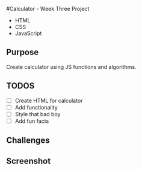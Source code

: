 #Calculator - Week Three Project
- HTML
- CSS
- JavaScript

## Purpose
Create calculator using JS functions and algorithms.

## TODOS
- [ ] Create HTML for calculator
- [ ] Add functionality
- [ ] Style that bad boy
- [ ] Add fun facts

## Challenges


## Screenshot
